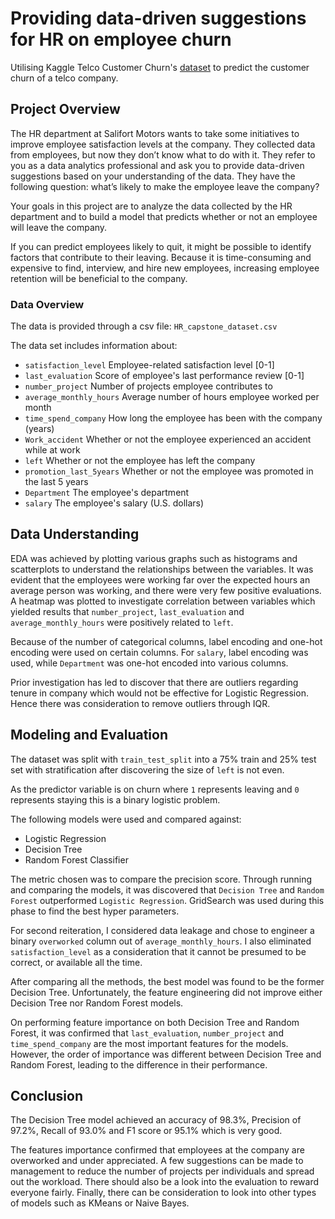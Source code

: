 # Providing data-driven suggestions for HR on employee churn
Utilising Kaggle Telco Customer Churn's [dataset](https://www.kaggle.com/datasets/blastchar/telco-customer-churn/data) to predict the customer churn of a telco company.

## Project Overview

The HR department at Salifort Motors wants to take some initiatives to improve employee satisfaction levels at the company. They collected data from employees, but now they don’t know what to do with it. They refer to you as a data analytics professional and ask you to provide data-driven suggestions based on your understanding of the data. They have the following question: what’s likely to make the employee leave the company?

Your goals in this project are to analyze the data collected by the HR department and to build a model that predicts whether or not an employee will leave the company.

If you can predict employees likely to quit, it might be possible to identify factors that contribute to their leaving. Because it is time-consuming and expensive to find, interview, and hire new employees, increasing employee retention will be beneficial to the company.

### Data Overview

The data is provided through a csv file:
```HR_capstone_dataset.csv```

The data set includes information about:

 - `satisfaction_level` Employee-related satisfaction level [0-1]
- `last_evaluation` Score of employee's last performance review [0-1]
- `number_project` Number of projects employee contributes to
- `average_monthly_hours` Average number of hours employee worked per month
- `time_spend_company` How long the employee has been with the company (years)
- `Work_accident` Whether or not the employee experienced an accident while at work
- `left` Whether or not the employee has left the company
- `promotion_last_5years` Whether or not the employee was promoted in the last 5 years
- `Department` The employee's department
- `salary` The employee's salary (U.S. dollars)

## Data Understanding

EDA was achieved by plotting various graphs such as histograms and scatterplots to understand the relationships between the variables. It was evident that the employees were working far over the expected hours an average person was working, and there were very few positive evaluations. A heatmap was plotted to investigate correlation between variables which yielded results that `number_project`, `last_evaluation` and `average_monthly_hours` were positively related to `left`.

Because of the number of categorical columns, label encoding and one-hot encoding were used on certain columns. For `salary`, label encoding was used, while `Department` was one-hot encoded into various columns.

Prior investigation has led to discover that there are outliers regarding tenure in company which would not be effective for Logistic Regression. Hence there was consideration to remove outliers through IQR.

## Modeling and Evaluation

The dataset was split with `train_test_split` into a 75% train and 25% test set with stratification after discovering the size of `left` is not even.

As the predictor variable is on churn where `1` represents leaving and `0` represents staying this is a binary logistic problem.

The following models were used and compared against:
- Logistic Regression
- Decision Tree
- Random Forest Classifier

The metric chosen was to compare the precision score. Through running and comparing the models, it was discovered that `Decision Tree` and `Random Forest` outperformed `Logistic Regression`. GridSearch was used during this phase to find the best hyper parameters.

For second reiteration, I considered data leakage and chose to engineer a binary `overworked` column out of `average_monthly_hours`. I also eliminated `satisfaction_level` as a consideration that it cannot be presumed to be correct, or available all the time.

After comparing all the methods, the best model was found to be the former Decision Tree. Unfortunately, the feature engineering did not improve either Decision Tree nor Random Forest models.

On performing feature importance on both Decision Tree and Random Forest, it was confirmed that `last_evaluation`, `number_project` and `time_spend_company` are the most important features for the models. However, the order of importance was different between Decision Tree and Random Forest, leading to the difference in their performance.

## Conclusion

The Decision Tree model achieved an accuracy of 98.3%, Precision of 97.2%, Recall of 93.0% and F1 score or 95.1% which is very good.

The features importance confirmed that employees at the company are overworked and under appreciated. A few suggestions can be made to management to reduce the number of projects per individuals and spread out the workload. There should also be a look into the evaluation to reward everyone fairly. Finally, there can be consideration to look into other types of models such as KMeans or Naive Bayes.
